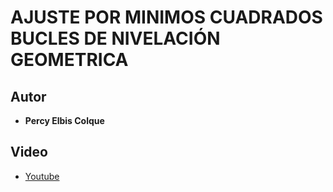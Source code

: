 # AJUSTE POR MINIMOS CUADRADOS BUCLES DE NIVELACIÓN GEOMETRICA
## Autor

* **Percy Elbis Colque**
## Video
* [Youtube](https://percyelbis.blogspot.com/2019/12/ajuste-por-minimos-cuadrados-en.html)

